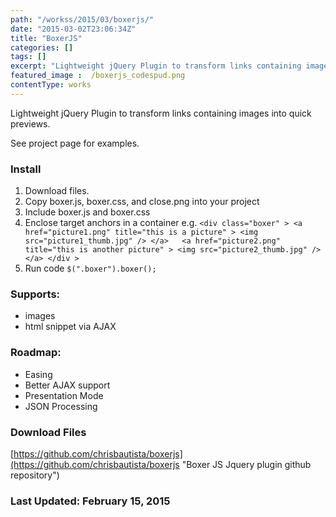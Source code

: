 ```yaml
---
path: "/workss/2015/03/boxerjs/"
date: "2015-03-02T23:06:34Z"
title: "BoxerJS"
categories: []
tags: []
excerpt: "Lightweight jQuery Plugin to transform links containing images into quick previews.See project page..."
featured_image :  /boxerjs_codespud.png
contentType: works
---
```


Lightweight jQuery Plugin to transform links containing images into quick previews.

See project page for examples.

### Install

1. Download files.
2. Copy boxer.js, boxer.css, and close.png into your project
3. Include boxer.js and boxer.css
4. Enclose target anchors in a container e.g. `<div class="boxer" > <a href="picture1.png" title="this is a picture" > <img src="picture1_thumb.jpg" /> </a>   <a href="picture2.png" title="this is another picture" > <img src="picture2_thumb.jpg" /> </a> </div >`
5. Run code `$(".boxer").boxer();`

### Supports:

* images
* html snippet via AJAX

### Roadmap:

* Easing
* Better AJAX support
* Presentation Mode
* JSON Processing

### Download Files

[https://github.com/chrisbautista/boxerjs](https://github.com/chrisbautista/boxerjs "Boxer JS Jquery plugin github repository")

### Last Updated: February 15, 2015